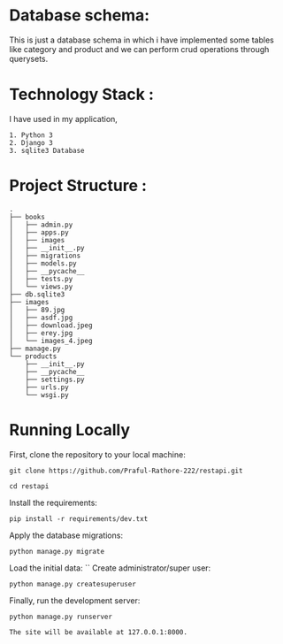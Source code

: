 # Database schema:
This is just a database schema in which i have implemented some tables like category and product and we can perform crud operations through querysets.
# Technology Stack :
I have used in my application,

```
1. Python 3
2. Django 3
3. sqlite3 Database
```
# Project Structure :
```
.
├── books
│   ├── admin.py
│   ├── apps.py
│   ├── images
│   ├── __init__.py
│   ├── migrations
│   ├── models.py
│   ├── __pycache__
│   ├── tests.py
│   └── views.py
├── db.sqlite3
├── images
│   ├── 89.jpg
│   ├── asdf.jpg
│   ├── download.jpeg
│   ├── erey.jpg
│   └── images_4.jpeg
├── manage.py
└── products
    ├── __init__.py
    ├── __pycache__
    ├── settings.py
    ├── urls.py
    └── wsgi.py

```
# Running Locally
First, clone the repository to your local machine:

```
git clone https://github.com/Praful-Rathore-222/restapi.git

cd restapi
```

Install the requirements:

```
pip install -r requirements/dev.txt
```
Apply the database migrations:

```
python manage.py migrate
```

Load the initial data:
``
Create administrator/super user:
```
python manage.py createsuperuser 

```

Finally, run the development server:

```
python manage.py runserver
```

` The site will be available at 127.0.0.1:8000. `